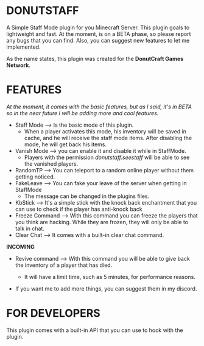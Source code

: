 # **DONUTSTAFF**

A Simple Staff Mode plugin for you Minecraft Server. This plugin goals to lightweight and fast. At the moment, is on a 
BETA phase, so please report any bugs that you can find. Also, you can suggest new features to let me implemented.

As the name states, this plugin was created for the **DonutCraft Games Network**.
# **FEATURES**

_At the moment, it comes with the basic features, but as I said, it's in BETA so in the near future I will be adding more
and cool features._

- Staff Mode --> Is the basic mode of this plugin.
  - When a player activates this mode, his inventory will be saved in cache, and he will receive the staff mode items. 
    After disabling the mode, he will get back his items.
- Vanish Mode --> you can enable it and disable it while in StaffMode.
  - Players with the permission _donutstaff.seestaff_ will be able to see the vanished players.
- RandomTP --> You can teleport to a random online player without them getting noticed.
- FakeLeave --> You can fake your leave of the server when getting in StaffMode
  - The message can be changed in the plugins files.
- KbStick --> It's a simple stick with the knock back enchantment that you can use to check if the player has anti-knock 
  back
- Freeze Command --> With this command you can freeze the players that you think are hacking. While they are frozen, 
  they will only be able to talk in chat.
- Clear Chat --> It comes with a built-in clear chat command.

**INCOMING**
- Revive command --> With this command you will be able to give back the inventory of a player that has died.
  - It will have a limit time, such as 5 minutes, for performance reasons.
    
- If you want me to add more things, you can suggest them in my discord.

# **FOR DEVELOPERS**
This plugin comes with a built-in API that you can use to hook with the plugin.
